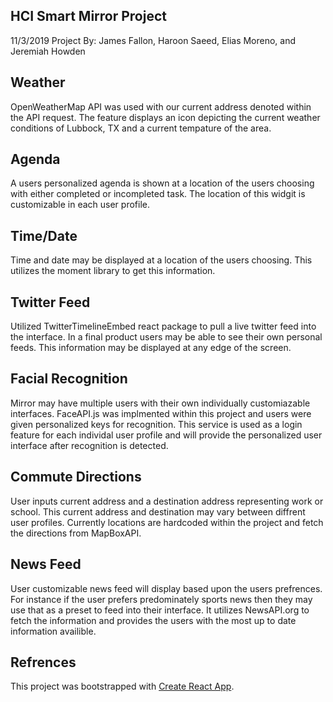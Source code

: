
## HCI Smart Mirror Project

11/3/2019
Project By: James Fallon, Haroon Saeed, Elias Moreno, and Jeremiah Howden


## Weather
OpenWeatherMap API was used with our current address denoted within the API request. The feature displays an icon depicting the current weather conditions of Lubbock, TX and a current tempature of the area.

## Agenda
A users personalized agenda is shown at a location of the users choosing with either completed or incompleted task. The location of this widgit is customizable in each user profile.

## Time/Date
Time and date may be displayed at a location of the users choosing. This utilizes the moment library to get this information.

## Twitter Feed
Utilized TwitterTimelineEmbed react package to pull a live twitter feed into the interface. In a 
final product users may be able to see their own personal feeds. This information may be displayed at any edge of the screen.

## Facial Recognition
Mirror may have multiple users with their own individually customiazable interfaces. FaceAPI.js was implmented within this project and users were given personalized keys for recognition. This service is 
used as a login feature for each individal user profile and will provide the personalized user interface after recognition is detected.

## Commute Directions
User inputs current address and a destination address representing work or school. This current address and destination may vary between diffrent user profiles. Currently locations are hardcoded within the project and fetch the directions from MapBoxAPI.

## News Feed
User customizable news feed will display based upon the users prefrences. For instance if the user
prefers predominately sports news then they may use that as a preset to feed into their interface.
It utilizes NewsAPI.org to fetch the information and provides the users with the most up to date 
information availible.

## Refrences
This project was bootstrapped with [Create React App](https://github.com/facebook/create-react-app).





